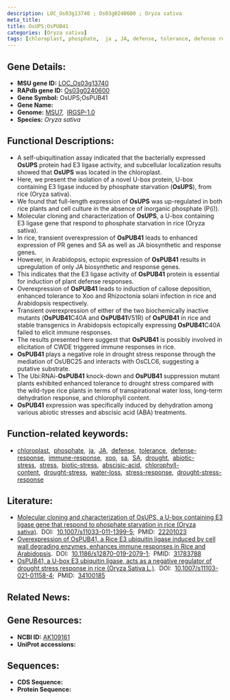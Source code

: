 ```yaml
---
description: LOC_Os03g13740 ; Os03g0240600 ; Oryza sativa
meta_title:
title: OsUPS;OsPUB41
categories: [Oryza sativa]
tags: [chloroplast, phosphate,  ja , JA, defense, tolerance, defense response, immune response,  xoo ,  sa , SA, drought, abiotic stress, stress, biotic stress, abscisic acid, chlorophyll content, drought stress, water loss, drought stress , stress response, drought stress response]
---
```


## Gene Details:
- **MSU gene ID:** [LOC_Os03g13740](http://rice.uga.edu/cgi-bin/ORF_infopage.cgi?orf=LOC_Os03g13740)  
- **RAPdb gene ID:** [Os03g0240600](https://rapdb.dna.affrc.go.jp/locus/?name=Os03g0240600)  
- **Gene Symbol:** OsUPS;OsPUB41
- **Gene Name:**
- **Genome:**  [MSU7](http://rice.uga.edu/),&nbsp;&nbsp;[IRGSP-1.0](https://rapdb.dna.affrc.go.jp/download/irgsp1.html)
- **Species:** *Oryza sativa*

## Functional Descriptions:
   - A self-ubiquitination assay indicated that the bacterially expressed **OsUPS** protein had E3 ligase activity, and subcellular localization results showed that **OsUPS** was located in the chloroplast.
   - Here, we present the isolation of a novel U-box protein, U-box containing E3 ligase induced by phosphate starvation (**OsUPS**), from rice (Oryza sativa).
   - We found that full-length expression of **OsUPS** was up-regulated in both rice plants and cell culture in the absence of inorganic phosphate (P(i)).
   - Molecular cloning and characterization of **OsUPS**, a U-box containing E3 ligase gene that respond to phosphate starvation in rice (Oryza sativa).
   - In rice, transient overexpression of **OsPUB41** leads to enhanced expression of PR genes and SA as well as JA biosynthetic and response genes.
   - However, in Arabidopsis, ectopic expression of **OsPUB41** results in upregulation of only JA biosynthetic and response genes.
   - This indicates that the E3 ligase activity of **OsPUB41** protein is essential for induction of plant defense responses.
   - Overexpression of **OsPUB41** leads to induction of callose deposition, enhanced tolerance to Xoo and Rhizoctonia solani infection in rice and Arabidopsis respectively.
   - Transient overexpression of either of the two biochemically inactive mutants (**OsPUB41**C40A and **OsPUB41**V51R) of **OsPUB41** in rice and stable transgenics in Arabidopsis ectopically expressing **OsPUB41**C40A failed to elicit immune responses.
   - The results presented here suggest that **OsPUB41** is possibly involved in elicitation of CWDE triggered immune responses in rice.
   - **OsPUB41** plays a negative role in drought stress response through the mediation of OsUBC25 and interacts with OsCLC6, suggesting a putative substrate.
   - The Ubi:RNAi-**OsPUB41** knock-down and **OsPUB41** suppression mutant plants exhibited enhanced tolerance to drought stress compared with the wild-type rice plants in terms of transpirational water loss, long-term dehydration response, and chlorophyll content.
   - **OsPUB41** expression was specifically induced by dehydration among various abiotic stresses and abscisic acid (ABA) treatments.

## Function-related keywords:
   - [chloroplast](/tags/chloroplast/),&nbsp;&nbsp;[phosphate](/tags/phosphate/),&nbsp;&nbsp;[ja](/tags/ja/),&nbsp;&nbsp;[JA](/tags/JA/),&nbsp;&nbsp;[defense](/tags/defense/),&nbsp;&nbsp;[tolerance](/tags/tolerance/),&nbsp;&nbsp;[defense-response](/tags/defense-response/),&nbsp;&nbsp;[immune-response](/tags/immune-response/),&nbsp;&nbsp;[xoo](/tags/xoo/),&nbsp;&nbsp;[sa](/tags/sa/),&nbsp;&nbsp;[SA](/tags/SA/),&nbsp;&nbsp;[drought](/tags/drought/),&nbsp;&nbsp;[abiotic-stress](/tags/abiotic-stress/),&nbsp;&nbsp;[stress](/tags/stress/),&nbsp;&nbsp;[biotic-stress](/tags/biotic-stress/),&nbsp;&nbsp;[abscisic-acid](/tags/abscisic-acid/),&nbsp;&nbsp;[chlorophyll-content](/tags/chlorophyll-content/),&nbsp;&nbsp;[drought-stress](/tags/drought-stress/),&nbsp;&nbsp;[water-loss](/tags/water-loss/),&nbsp;&nbsp;[stress-response](/tags/stress-response/),&nbsp;&nbsp;[drought-stress-response](/tags/drought-stress-response/)

## Literature:
   - [Molecular cloning and characterization of OsUPS, a U-box containing E3 ligase gene that respond to phosphate starvation in rice (Oryza sativa)](https://www.doi.org/10.1007/s11033-011-1399-5).&nbsp;&nbsp;DOI:&nbsp;&nbsp;[10.1007/s11033-011-1399-5](https://www.doi.org/10.1007/s11033-011-1399-5);&nbsp;&nbsp;PMID:&nbsp;&nbsp;[22201023](https://pubmed.ncbi.nlm.nih.gov/22201023/)
   - [Overexpression of OsPUB41, a Rice E3 ubiquitin ligase induced by cell wall degrading enzymes, enhances immune responses in Rice and Arabidopsis](https://www.doi.org/10.1186/s12870-019-2079-1).&nbsp;&nbsp;DOI:&nbsp;&nbsp;[10.1186/s12870-019-2079-1](https://www.doi.org/10.1186/s12870-019-2079-1);&nbsp;&nbsp;PMID:&nbsp;&nbsp;[31783788](https://pubmed.ncbi.nlm.nih.gov/31783788/)
   - [OsPUB41, a U-box E3 ubiquitin ligase, acts as a negative regulator of drought stress response in rice (Oryza Sativa L.)](https://www.doi.org/10.1007/s11103-021-01158-4).&nbsp;&nbsp;DOI:&nbsp;&nbsp;[10.1007/s11103-021-01158-4](https://www.doi.org/10.1007/s11103-021-01158-4);&nbsp;&nbsp;PMID:&nbsp;&nbsp;[34100185](https://pubmed.ncbi.nlm.nih.gov/34100185/)

## Related News:

## Gene Resources:
- **NCBI ID:**  [AK109161](http://www.ncbi.nlm.nih.gov/nuccore/AK109161)
- **UniProt accessions:** [](https://www.uniprot.org/uniprotkb//entry)

## Sequences:
- **CDS Sequence:**
- **Protein Sequence:**
